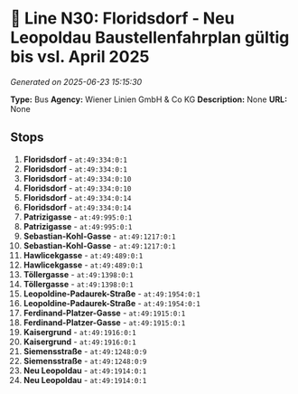 # 🚌 Line N30: Floridsdorf - Neu Leopoldau Baustellenfahrplan gültig bis vsl. April 2025

*Generated on 2025-06-23 15:15:30*

**Type:** Bus
**Agency:** Wiener Linien GmbH & Co KG
**Description:** None
**URL:** None

## Stops

1. **Floridsdorf** - `at:49:334:0:1`
2. **Floridsdorf** - `at:49:334:0:1`
3. **Floridsdorf** - `at:49:334:0:10`
4. **Floridsdorf** - `at:49:334:0:10`
5. **Floridsdorf** - `at:49:334:0:14`
6. **Floridsdorf** - `at:49:334:0:14`
7. **Patrizigasse** - `at:49:995:0:1`
8. **Patrizigasse** - `at:49:995:0:1`
9. **Sebastian-Kohl-Gasse** - `at:49:1217:0:1`
10. **Sebastian-Kohl-Gasse** - `at:49:1217:0:1`
11. **Hawlicekgasse** - `at:49:489:0:1`
12. **Hawlicekgasse** - `at:49:489:0:1`
13. **Töllergasse** - `at:49:1398:0:1`
14. **Töllergasse** - `at:49:1398:0:1`
15. **Leopoldine-Padaurek-Straße** - `at:49:1954:0:1`
16. **Leopoldine-Padaurek-Straße** - `at:49:1954:0:1`
17. **Ferdinand-Platzer-Gasse** - `at:49:1915:0:1`
18. **Ferdinand-Platzer-Gasse** - `at:49:1915:0:1`
19. **Kaisergrund** - `at:49:1916:0:1`
20. **Kaisergrund** - `at:49:1916:0:1`
21. **Siemensstraße** - `at:49:1248:0:9`
22. **Siemensstraße** - `at:49:1248:0:9`
23. **Neu Leopoldau** - `at:49:1914:0:1`
24. **Neu Leopoldau** - `at:49:1914:0:1`